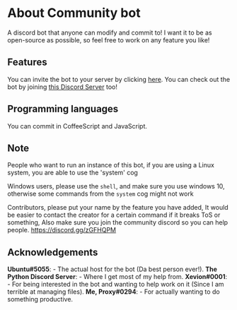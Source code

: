 # About Community bot
A discord bot that anyone can modify and commit to! I want it to be as open-source as possible, so feel free to work on any feature you like!

## Features
You can invite the bot to your server by clicking [here](https://discordapp.com/oauth2/authorize?client_id=610225885093691467&scope=bot&permissions=8).
You can check out the bot by joining [this Discord Server](https://discord.gg/gyHvBXS) too!

## Programming languages
You can commit in CoffeeScript and JavaScript.

## Note
People who want to run an instance of this bot, if you are using a Linux system, you are able to use the 'system' cog

Windows users, please use the `shell`, and make sure you use windows 10, otherwise some commands from the `system` cog might not work

Contributors, please put your name by the feature you have added, It would be easier to contact the creator for a certain command if it breaks ToS or something, Also make sure you join the community discord so you can help people.
https://discord.gg/zGFHQPM

## Acknowledgements
**Ubuntu#5055**: - The actual host for the bot (Da best person ever!).
**The Python Discord Server**: - Where I get most of my help from.
**Xevion#0001**: - For being interested in the bot and wanting to help work on it (Since I am terrible at managing files).
**Me, Proxy#0294**: - For actually wanting to do something productive.
